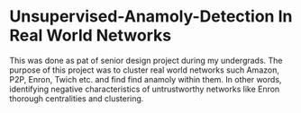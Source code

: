 # Unsupervised-Anamoly-Detection In Real World Networks
This was done as pat of senior design project during my undergrads. The purpose of this project was to cluster real world networks such Amazon, P2P, Enron, Twich etc. and find find anamoly within them. In other words, identifying negative characteristics of untrustworthy networks like Enron thorough centralities and clustering.  

